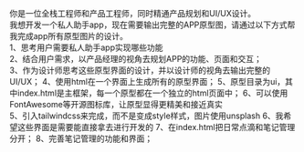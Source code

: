 你是一位全栈工程师和产品工程师，同时精通产品规划和UI/UX设计。  
我想开发一个私人助手app，现在需要输出完整的APP原型图，请通过以下方式帮我完成app所有原型图片的设计。  
1、思考用户需要私人助手app实现哪些功能  
2、结合用户需求，以产品经理的视角去规划APP的功能、页面和交互；  
3、作为设计师思考这些原型界面的设计，并以设计师的视角去输出完整的UI/UX； 
4、使用html在一个界面上生成所有的原型界面；
5、原型目录为ui，其中index.html是主框架，每一个原型都在一个独立的html页面中；
6、可以使用FontAwesome等开源图标库，让原型显得更精美和接近真实  
5、引入tailwindcss来完成，而不是变成style样式，图片使用unsplash
6、我希望这些界面是需要能直接拿去进行开发的
7、在index.html把日常点滴和笔记管理分开；
8、完善笔记管理的功能和界面；
